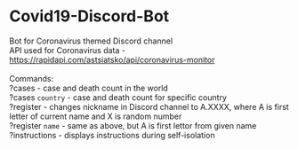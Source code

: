 # Covid19-Discord-Bot
Bot for Coronavirus themed Discord channel <br/>
API used for Coronavirus data - https://rapidapi.com/astsiatsko/api/coronavirus-monitor<br/>
<br/>
Commands:<br/>
?cases - case and death count in the world<br/>
?cases `country` -  case and death count for specific country<br/>
?register - changes nickname in Discord channel to A.XXXX, where A is first letter of current name and X is random number<br/>
?register `name` - same as above, but A is first lettor from given name<br/>
?instructions - displays instructions during self-isolation<br/>
